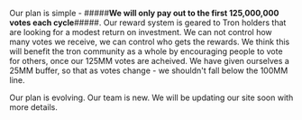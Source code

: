 Our plan is simple - #####**We will only pay out to the first 125,000,000 votes each cycle**#####.  Our reward system is geared to Tron holders that are looking for a modest return on investment.  We can not control how many votes we receive, we can control who gets the rewards.  We think this will benefit the tron community as a whole by encouraging people to vote for others, once our 125MM votes are acheived.  We have given ourselves a 25MM buffer, so that as votes change - we shouldn't fall below the 100MM line.

Our plan is evolving.  Our team is new.  We will be updating our site soon with more details.
